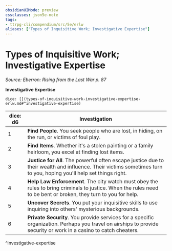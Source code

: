 ```yaml
---
obsidianUIMode: preview
cssclasses: json5e-note
tags:
- ttrpg-cli/compendium/src/5e/erlw
aliases: ["Types of Inquisitive Work; Investigative Expertise"]
---
```

# Types of Inquisitive Work; Investigative Expertise
*Source: Eberron: Rising from the Last War p. 87* 

**Investigative Expertise**

`dice: [](types-of-inquisitive-work-investigative-expertise-erlw.md#^investigative-expertise)`

| dice: d6 | Investigation |
|----------|---------------|
| 1 | **Find People**. You seek people who are lost, in hiding, on the run, or victims of foul play. |
| 2 | **Find Items**. Whether it's a stolen painting or a family heirloom, you excel at finding lost items. |
| 3 | **Justice for All**. The powerful often escape justice due to their wealth and influence. Their victims sometimes turn to you, hoping you'll help set things right. |
| 4 | **Help Law Enforcement**. The city watch must obey the rules to bring criminals to justice. When the rules need to be bent or broken, they turn to you for help. |
| 5 | **Uncover Secrets**. You put your inquisitive skills to use inquiring into others' mysterious backgrounds. |
| 6 | **Private Security**. You provide services for a specific organization. Perhaps you travel on airships to provide security or work in a casino to catch cheaters. |
^investigative-expertise